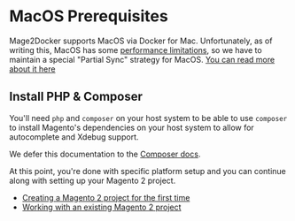 # MacOS Prerequisites
Mage2Docker supports MacOS via Docker for Mac. Unfortunately, as of writing this, MacOS has some [performance limitations](https://docs.docker.com/docker-for-mac/osxfs/#performance-issues-solutions-and-roadmap), so we have to maintain a special "Partial Sync" strategy for MacOS. [You can read more about it here](/docs/stories/sync/sync-strategies.md#partial-sync-strategy)

## Install PHP & Composer
You'll need `php` and `composer` on your host system to be able to use `composer` to install Magento's dependencies on your host system to allow for autocomplete and Xdebug support.

We defer this documentation to the [Composer docs](https://getcomposer.org/doc/00-intro.md#installation-linux-unix-macos).

At this point, you're done with specific platform setup and you can continue along with setting up your Magento 2 project.

* [Creating a Magento 2 project for the first time](../../docs/stories/new-project.md)
* [Working with an existing Magento 2 project](../../docs/stories/existing-project.md)
